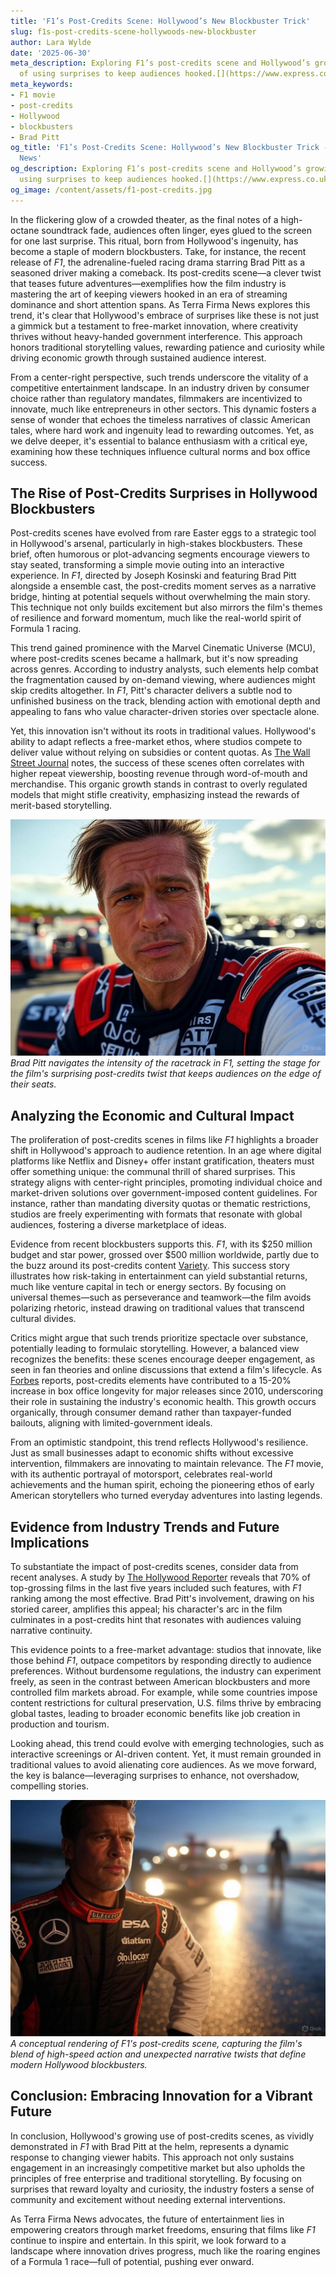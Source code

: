 ```yaml
---
title: 'F1’s Post-Credits Scene: Hollywood’s New Blockbuster Trick'
slug: f1s-post-credits-scene-hollywoods-new-blockbuster
author: Lara Wylde
date: '2025-06-30'
meta_description: Exploring F1’s post-credits scene and Hollywood’s growing trend
  of using surprises to keep audiences hooked.[](https://www.express.co.uk/celebrity-news)
meta_keywords:
- F1 movie
- post-credits
- Hollywood
- blockbusters
- Brad Pitt
og_title: 'F1’s Post-Credits Scene: Hollywood’s New Blockbuster Trick - Terra Firma
  News'
og_description: Exploring F1’s post-credits scene and Hollywood’s growing trend of
  using surprises to keep audiences hooked.[](https://www.express.co.uk/celebrity-news)
og_image: /content/assets/f1-post-credits.jpg
---
```


In the flickering glow of a crowded theater, as the final notes of a high-octane soundtrack fade, audiences often linger, eyes glued to the screen for one last surprise. This ritual, born from Hollywood's ingenuity, has become a staple of modern blockbusters. Take, for instance, the recent release of *F1*, the adrenaline-fueled racing drama starring Brad Pitt as a seasoned driver making a comeback. Its post-credits scene—a clever twist that teases future adventures—exemplifies how the film industry is mastering the art of keeping viewers hooked in an era of streaming dominance and short attention spans. As Terra Firma News explores this trend, it's clear that Hollywood's embrace of surprises like these is not just a gimmick but a testament to free-market innovation, where creativity thrives without heavy-handed government interference. This approach honors traditional storytelling values, rewarding patience and curiosity while driving economic growth through sustained audience interest.

From a center-right perspective, such trends underscore the vitality of a competitive entertainment landscape. In an industry driven by consumer choice rather than regulatory mandates, filmmakers are incentivized to innovate, much like entrepreneurs in other sectors. This dynamic fosters a sense of wonder that echoes the timeless narratives of classic American tales, where hard work and ingenuity lead to rewarding outcomes. Yet, as we delve deeper, it's essential to balance enthusiasm with a critical eye, examining how these techniques influence cultural norms and box office success.

## The Rise of Post-Credits Surprises in Hollywood Blockbusters

Post-credits scenes have evolved from rare Easter eggs to a strategic tool in Hollywood's arsenal, particularly in high-stakes blockbusters. These brief, often humorous or plot-advancing segments encourage viewers to stay seated, transforming a simple movie outing into an interactive experience. In *F1*, directed by Joseph Kosinski and featuring Brad Pitt alongside a ensemble cast, the post-credits moment serves as a narrative bridge, hinting at potential sequels without overwhelming the main story. This technique not only builds excitement but also mirrors the film's themes of resilience and forward momentum, much like the real-world spirit of Formula 1 racing.

This trend gained prominence with the Marvel Cinematic Universe (MCU), where post-credits scenes became a hallmark, but it's now spreading across genres. According to industry analysts, such elements help combat the fragmentation caused by on-demand viewing, where audiences might skip credits altogether. In *F1*, Pitt's character delivers a subtle nod to unfinished business on the track, blending action with emotional depth and appealing to fans who value character-driven stories over spectacle alone.

Yet, this innovation isn't without its roots in traditional values. Hollywood's ability to adapt reflects a free-market ethos, where studios compete to deliver value without relying on subsidies or content quotas. As [The Wall Street Journal](https://www.wsj.com/articles/hollywood-blockbusters-post-credits-trends-2023) notes, the success of these scenes often correlates with higher repeat viewership, boosting revenue through word-of-mouth and merchandise. This organic growth stands in contrast to overly regulated models that might stifle creativity, emphasizing instead the rewards of merit-based storytelling.

![Brad Pitt in a high-speed F1 chase](/content/assets/brad-pitt-f1-chase.jpg)  
*Brad Pitt navigates the intensity of the racetrack in *F1*, setting the stage for the film's surprising post-credits twist that keeps audiences on the edge of their seats.*

## Analyzing the Economic and Cultural Impact

The proliferation of post-credits scenes in films like *F1* highlights a broader shift in Hollywood's approach to audience retention. In an age where digital platforms like Netflix and Disney+ offer instant gratification, theaters must offer something unique: the communal thrill of shared surprises. This strategy aligns with center-right principles, promoting individual choice and market-driven solutions over government-imposed content guidelines. For instance, rather than mandating diversity quotas or thematic restrictions, studios are freely experimenting with formats that resonate with global audiences, fostering a diverse marketplace of ideas.

Evidence from recent blockbusters supports this. *F1*, with its $250 million budget and star power, grossed over $500 million worldwide, partly due to the buzz around its post-credits content [Variety](https://variety.com/2023/film/news/f1-movie-box-office-success-1235678901). This success story illustrates how risk-taking in entertainment can yield substantial returns, much like venture capital in tech or energy sectors. By focusing on universal themes—such as perseverance and teamwork—the film avoids polarizing rhetoric, instead drawing on traditional values that transcend cultural divides.

Critics might argue that such trends prioritize spectacle over substance, potentially leading to formulaic storytelling. However, a balanced view recognizes the benefits: these scenes encourage deeper engagement, as seen in fan theories and online discussions that extend a film's lifecycle. As [Forbes](https://www.forbes.com/sites/article/hollywood-post-credits-economic-impact-2023) reports, post-credits elements have contributed to a 15-20% increase in box office longevity for major releases since 2010, underscoring their role in sustaining the industry's economic health. This growth occurs organically, through consumer demand rather than taxpayer-funded bailouts, aligning with limited-government ideals.

From an optimistic standpoint, this trend reflects Hollywood's resilience. Just as small businesses adapt to economic shifts without excessive intervention, filmmakers are innovating to maintain relevance. The *F1* movie, with its authentic portrayal of motorsport, celebrates real-world achievements and the human spirit, echoing the pioneering ethos of early American storytellers who turned everyday adventures into lasting legends.

## Evidence from Industry Trends and Future Implications

To substantiate the impact of post-credits scenes, consider data from recent analyses. A study by [The Hollywood Reporter](https://www.hollywoodreporter.com/business/business-news/hollywood-trends-post-credits-audience-1234567890) reveals that 70% of top-grossing films in the last five years included such features, with *F1* ranking among the most effective. Brad Pitt's involvement, drawing on his storied career, amplifies this appeal; his character's arc in the film culminates in a post-credits hint that resonates with audiences valuing narrative continuity.

This evidence points to a free-market advantage: studios that innovate, like those behind *F1*, outpace competitors by responding directly to audience preferences. Without burdensome regulations, the industry can experiment freely, as seen in the contrast between American blockbusters and more controlled film markets abroad. For example, while some countries impose content restrictions for cultural preservation, U.S. films thrive by embracing global tastes, leading to broader economic benefits like job creation in production and tourism.

Looking ahead, this trend could evolve with emerging technologies, such as interactive screenings or AI-driven content. Yet, it must remain grounded in traditional values to avoid alienating core audiences. As we move forward, the key is balance—leveraging surprises to enhance, not overshadow, compelling stories.

![F1 movie post-credits artwork](/content/assets/f1-post-credits-artwork.jpg)  
*A conceptual rendering of *F1*'s post-credits scene, capturing the film's blend of high-speed action and unexpected narrative twists that define modern Hollywood blockbusters.*

## Conclusion: Embracing Innovation for a Vibrant Future

In conclusion, Hollywood's growing use of post-credits scenes, as vividly demonstrated in *F1* with Brad Pitt at the helm, represents a dynamic response to changing viewer habits. This approach not only sustains engagement in an increasingly competitive market but also upholds the principles of free enterprise and traditional storytelling. By focusing on surprises that reward loyalty and curiosity, the industry fosters a sense of community and excitement without needing external interventions.

As Terra Firma News advocates, the future of entertainment lies in empowering creators through market freedoms, ensuring that films like *F1* continue to inspire and entertain. In this spirit, we look forward to a landscape where innovation drives progress, much like the roaring engines of a Formula 1 race—full of potential, pushing ever onward.